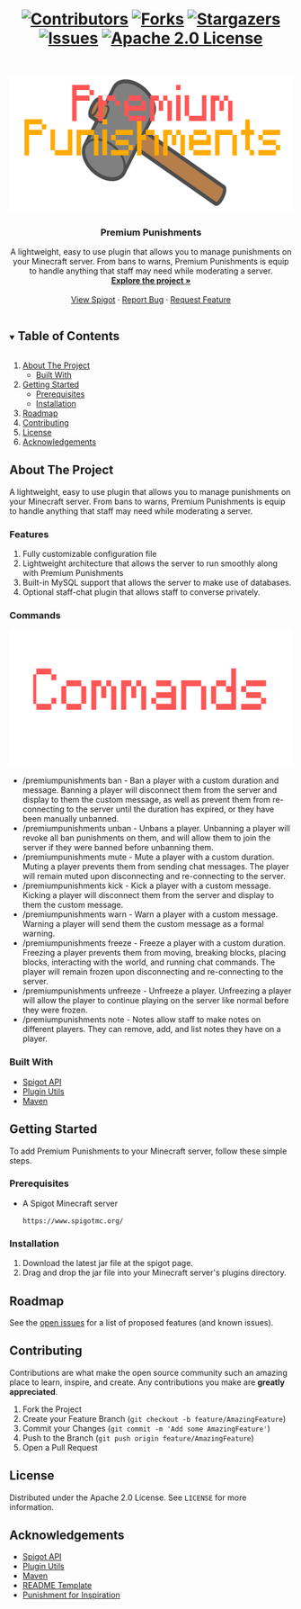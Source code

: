 [<h1  style="text-align: center;">![Contributors][contributors-shield]][contributors-url] [![Forks][forks-shield]][forks-url] [![Stargazers][stars-shield]][stars-url] [![Issues][issues-shield]][issues-url] [![Apache 2.0 License][license-shield]][license-url]</h1>

<br />
<p style="text-align: center;">
  <a href="https://github.com/Exortions/PremiumPunishments-3.0">
    <img src="images/banner.png" alt="Banner" width="595" height="242">
  </a>
</p>

<h3 style="text-align: center;">Premium Punishments</h3>
<p style="text-align: center;">
    A lightweight, easy to use plugin that allows you to manage punishments on your Minecraft server. From bans to warns, Premium Punishments is equip to handle anything that staff may need while moderating a server.
    <br />
    <a href="https://github.com/Exortions/PremiumPunishments-3.0"><strong>Explore the project »</strong></a>
    <br />
    <br />
    <a href="https://github.com/Exortions/PremiumPunishments-3.0">View Spigot</a>
    ·
    <a href="https://github.com/Exortions/PremiumPunishments-3.0/issues">Report Bug</a>
    ·
    <a href="https://github.com/Exortions/PremiumPunishments-3.0/issues">Request Feature</a>
</p>

<details open="open">
  <summary><h2 style="display: inline-block">Table of Contents</h2></summary>
  <ol>
    <li>
      <a href="#about-the-project">About The Project</a>
      <ul>
        <li><a href="#built-with">Built With</a></li>
      </ul>
    </li>
    <li>
      <a href="#getting-started">Getting Started</a>
      <ul>
        <li><a href="#prerequisites">Prerequisites</a></li>
        <li><a href="#installation">Installation</a></li>
      </ul>
    </li>
    <li><a href="#roadmap">Roadmap</a></li>
    <li><a href="#contributing">Contributing</a></li>
    <li><a href="#license">License</a></li>
    <li><a href="#acknowledgements">Acknowledgements</a></li>
  </ol>
</details>

## About The Project

A lightweight, easy to use plugin that allows you to manage punishments on your Minecraft server. From bans to warns, Premium Punishments is equip to handle anything that staff may need while moderating a server.

### Features

1. Fully customizable configuration file
2. Lightweight architecture that allows the server to run smoothly along with Premium Punishments
3. Built-in MySQL support that allows the server to make use of databases.
4. Optional staff-chat plugin that allows staff to converse privately.

### Commands
<div style="text-align: center;"><img src="images/commands.png" alt="Commands" width="595" height="242"></div>

* /premiumpunishments ban - Ban a player with a custom duration and message. Banning a player will disconnect them from the server and display to them the custom message, as well as prevent them from re-connecting to the server until the duration has expired, or they have been manually unbanned.
* /premiumpunishments unban - Unbans a player. Unbanning a player will revoke all ban punishments on them, and will allow them to join the server if they were banned before unbanning them.
* /premiumpunishments mute - Mute a player with a custom duration. Muting a player prevents them from sending chat messages. The player will remain muted upon disconnecting and re-connecting to the server.
* /premiumpunishments kick - Kick a player with a custom message. Kicking a player will disconnect them from the server and display to them the custom message.
* /premiumpunishments warn - Warn a player with a custom message. Warning a player will send them the custom message as a formal warning.
* /premiumpunishments freeze - Freeze a player with a custom duration. Freezing a player prevents them from moving, breaking blocks, placing blocks, interacting with the world, and running chat commands. The player will remain frozen upon disconnecting and re-connecting to the server.
* /premiumpunishments unfreeze - Unfreeze a player. Unfreezing a player will allow the player to continue playing on the server like normal before they were frozen.
* /premiumpunishments note - Notes allow staff to make notes on different players. They can remove, add, and list notes they have on a player.

### Built With

* [Spigot API](https://www.spigotmc.org/)
* [Plugin Utils](https://www.github.com/Exortions/PluginUtils)
* [Maven](https://maven.apache.org/)

## Getting Started

To add Premium Punishments to your Minecraft server, follow these simple steps.

### Prerequisites

* A Spigot Minecraft server
  ```
  https://www.spigotmc.org/
  ```

### Installation

1. Download the latest jar file at the
   spigot page.
2. Drag and drop the jar file into your Minecraft server's plugins directory.

## Roadmap

See the [open issues](https://github.com/Exortions/PremiumPunishments-3.0/issues) for a list of proposed features (and known issues).

## Contributing

Contributions are what make the open source community such an amazing place to learn, inspire, and create. Any contributions you make are **greatly appreciated**.

1. Fork the Project
2. Create your Feature Branch (`git checkout -b feature/AmazingFeature`)
3. Commit your Changes (`git commit -m 'Add some AmazingFeature'`)
4. Push to the Branch (`git push origin feature/AmazingFeature`)
5. Open a Pull Request

## License

Distributed under the Apache 2.0 License. See `LICENSE` for more information.

## Acknowledgements

* [Spigot API](https://www.spigotmc.org/)
* [Plugin Utils](https://www.github.com/Exortions/PluginUtils)
* [Maven](https://maven.apache.org/)
* [README Template](https://github.com/othneildrew/Best-README-Template)
* [Punishment for Inspiration](https://dev.bukkit.org/projects/punishment)

[contributors-shield]: https://img.shields.io/github/contributors/Exortions/repo.svg?style=for-the-badge
[contributors-url]: https://github.com/Exortions/PremiumPunishments-3.0/graphs/contributors
[forks-shield]: https://img.shields.io/github/forks/Exortions/repo.svg?style=for-the-badge
[forks-url]: https://github.com/Exortions/PremiumPunishments-3.0/network/members
[stars-shield]: https://img.shields.io/github/stars/Exortions/repo.svg?style=for-the-badge
[stars-url]: https://github.com/Exortions/PremiumPunishments-3.0/stargazers
[issues-shield]: https://img.shields.io/github/issues/Exortions/repo.svg?style=for-the-badge
[issues-url]: https://github.com/Exortions/PremiumPunishments-3.0/issues
[license-shield]: https://img.shields.io/github/license/Exortions/repo.svg?style=for-the-badge
[license-url]: https://github.com/Exortions/PremiumPunishments-3.0/blob/master/LICENSE